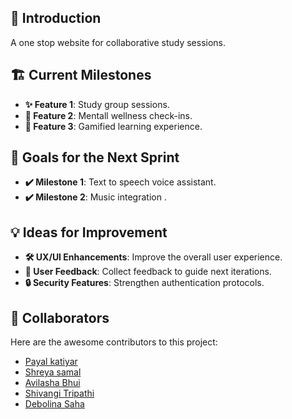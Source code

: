## 🚀 Introduction
A one stop website for collaborative study sessions.

## 🏗️ Current Milestones
- **✨ Feature 1**: Study group sessions.
- **🧘 Feature 2**: Mentall wellness check-ins.
- **🚀 Feature 3**: Gamified learning experience.

## 🎯 Goals for the Next Sprint
- **✔️ Milestone 1**: Text to speech voice assistant.
- **✔️ Milestone 2**: Music integration .

## 💡 Ideas for Improvement
- **🛠️ UX/UI Enhancements**: Improve the overall user experience.
- **💬 User Feedback**: Collect feedback to guide next iterations.
- **🔒 Security Features**: Strengthen authentication protocols.

## 👥 Collaborators

Here are the awesome contributors to this project:

- [Payal katiyar](https://github.com/payalkatiyar)
- [Shreya samal](https://github.com/shrey167)
- [Avilasha Bhui](https://github.com/AvilashaRocks)
- [Shivangi Tripathi](https://github.com/shivsspace)
- [Debolina Saha](https://github.com/IamDebolina)





